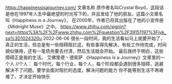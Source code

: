 
https://happinessisajourney.com/ 文章名称
原作者名叫Crystal Boyd，这段话是他在1997年人生中最绝望的时光写下的，并且发给了他的朋友。这篇小文章名叫《Happiness is a Journey》，
在2000年，作者已将其出版在了他的小宣传册《Midnight Muse》之中。
https://www.zhihu.com/signin?next=https%3A%2F%2Fwww.zhihu.com%2Fquestion%2F39151197%3Fivk_sa%3D1024320u 2022-06-06
很长一段时间，我的生活看似马上就要开始了，
真正的生活，但总是有一些阻碍阻拦这，有些事得先解决，有些工作待完成，时间貌似够用，还有一笔债务要去付清，然后生活就会开始。
最后我终于明白，这些障碍正是我的生活。
艾佛里德丶德索萨   《Happiness is a Journey》文章里的一个人
//个人：
每个时代，每个行业，每个人，每个阶段都会遇到很多阻碍，逃避解决不了问题。要学会面对阻拦的态度，解决问题的能力
你不能等到生活不再艰难了，才决定开始快乐